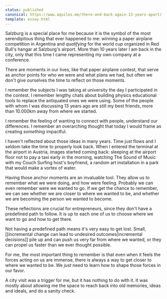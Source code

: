 ```yaml
---
status: published
canonical: https://www.aquiles.me/there-and-back-again-13-years-apart/
template: essay.html
---
```

Salzburg is a special place for me because it is the symbol of the most serendipitous thing that ever happened to me: winning a paper airplane competition in Argentina and *qualifying* for the world cup organized in Red Bull's hangar at Salzburg's airport. More than 10 years later I am back in the city, only that this time I came representing my own company at a conference.

There are moments in our lives, like that paper airplane contest, that serve as anchor points for who we were and what plans we had, but often we don't give ourselves the time to reflect on those moments.

I remember the subjects I was taking at university the day I participated in the contest. I remember lengthy chats about building physics educational tools to replace the antiquated ones we were using. Some of the people with whom I was discussing 13 years ago are still my best friends, more than 10.000km away from where we started.

I remember the feeling of wanting to connect with people, understand our differences. I remember an overarching thought that today I would frame as creating *something* impactful.

I haven't reflected about those ideas in many years. Time just flows and I seldom take the time to properly look back. When I entered the terminal at the airport in Austria, images started coming back: sleeping at the airport floor not to pay a taxi early in the morning, watching The Sound of Music with my Couch Surfing host's boyfriend, a random art installation in a park that would make a vortex of water. 

Having those anchor moments are an invaluable tool. They allow us to remember what we were doing, and how were feeling. Probably we can even remember were we wanted to go. If we get the chance to remember, we can see whether we are closer to where we wanted to be, and whether we are becoming the person we wanted to become.

These reflections are crucial for entrepreneurs, since they don't have a predefined path to follow. It is up to each one of us to choose where we want to go and how to get there.

Not having a predefined path means it's very easy to get lost. Small, [[incremental change can lead to undesired outcomes|incremental decisions]] pile up and can push us very far from where we wanted, or they can propel us faster than we ever thought possible.

For me, the most important thing to remember is that even when it feels the forces acting on us are immense, there is always a way to get closer to where we wanted to be. We *just* need to learn how to shape those forces in our favor.

A city visit was a trigger for me, but it has nothing to do with it. It was mostly about allowing me the space to reach back into old memories, ideas and ideals, and do a sanity check.